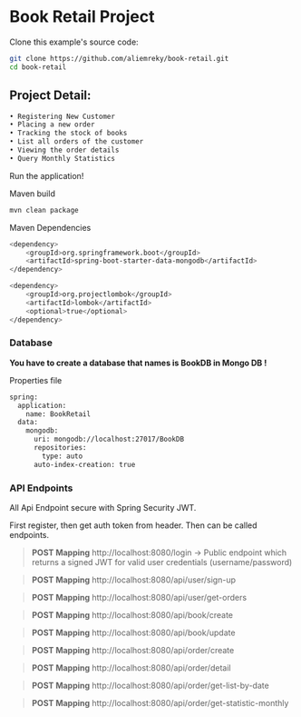 # Book Retail Project

Clone this example's source code:

```bash
git clone https://github.com/aliemreky/book-retail.git
cd book-retail
```

## Project Detail:
```bash
• Registering New Customer
• Placing a new order
• Tracking the stock of books
• List all orders of the customer
• Viewing the order details
• Query Monthly Statistics
```
Run the application!

Maven build
```bash
mvn clean package
```

Maven Dependencies

```bash
<dependency>
    <groupId>org.springframework.boot</groupId>
    <artifactId>spring-boot-starter-data-mongodb</artifactId>
</dependency>

<dependency>
    <groupId>org.projectlombok</groupId>
    <artifactId>lombok</artifactId>
    <optional>true</optional>
</dependency>
```

### Database

**You have to create a database that names is BookDB in Mongo DB !**

Properties file
```bash
spring:
  application:
    name: BookRetail
  data:
    mongodb:
      uri: mongodb://localhost:27017/BookDB
      repositories:
        type: auto
      auto-index-creation: true
```

### API Endpoints

All Api Endpoint secure with Spring Security JWT.

First register, then get auth token from header. Then can be called endpoints.

> **POST Mapping** http://localhost:8080/login -> Public endpoint which returns a signed JWT for valid user credentials (username/password)

> **POST Mapping** http://localhost:8080/api/user/sign-up

> **POST Mapping** http://localhost:8080/api/user/get-orders

> **POST Mapping** http://localhost:8080/api/book/create

> **POST Mapping** http://localhost:8080/api/book/update

> **POST Mapping** http://localhost:8080/api/order/create

> **POST Mapping** http://localhost:8080/api/order/detail

> **POST Mapping** http://localhost:8080/api/order/get-list-by-date

> **POST Mapping** http://localhost:8080/api/order/get-statistic-monthly